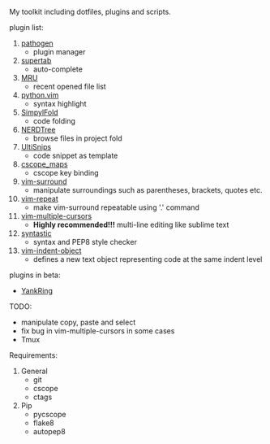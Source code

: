 My toolkit including dotfiles, plugins and scripts.

plugin list:

1. [pathogen](https://github.com/tpope/vim-pathogen)
    * plugin manager
2. [supertab](https://github.com/ervandew/supertab)
    * auto-complete
3. [MRU](https://github.com/vim-scripts/mru.vim)
    * recent opened file list
4. [python.vim](https://github.com/vim-scripts/python.vim--Vasiliev)
    * syntax highlight
5. [SimpylFold](https://github.com/vim-scripts/SimpylFold)
    * code folding
6. [NERDTree](https://github.com/scrooloose/nerdtree)
    * browse files in project fold
7. [UltiSnips](https://github.com/SirVer/ultisnips)
    * code snippet as template
8. [cscope_maps](https://github.com/chazy/cscope_maps)
    * cscope key binding
9. [vim-surround](https://github.com/tpope/vim-surround)
    * manipulate surroundings such as parentheses, brackets, quotes etc.
10. [vim-repeat](https://github.com/tpope/vim-repeat)
    * make vim-surround repeatable using '.' command
11. [vim-multiple-cursors](https://github.com/terryma/vim-multiple-cursors)
    * __Highly recommended!!!__ multi-line editing like sublime text
12. [syntastic](https://github.com/scrooloose/syntastic)
    * syntax and PEP8 style checker
13. [vim-indent-object](https://github.com/michaeljsmith/vim-indent-object)
    * defines a new text object representing code at the same indent level

plugins in beta:
* [YankRing](https://github.com/vim-scripts/YankRing.vim)

TODO:
* manipulate copy, paste and select
* fix bug in vim-multiple-cursors in some cases
* Tmux

Requirements:

1. General
    * git
    * cscope
    * ctags
2. Pip
    * pycscope
    * flake8
    * autopep8
